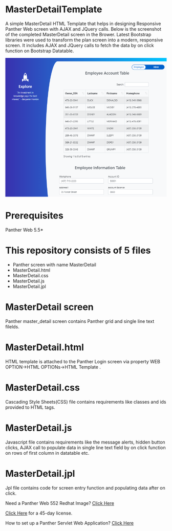 # MasterDetailTemplate
A simple  MasterDetail HTML Template that helps in designing Responsive Panther Web screen with AJAX and JQuery calls. Below is the screenshot of the completed MasterDetail screen in the Brower.
Latest Bootstrap libraries were used to transform the plan screen into a modern, responsive screen. It includes AJAX and JQuery calls to fetch the data by on click function on Bootstrap Datatable. 

![](MasterDetail.PNG)

# Prerequisites
Panther Web 5.5*

# This repository consists of 5 files
* Panther screen with name MasterDetail
* MasterDetail.html
* MasterDetail.css
* MasterDetail.js
* MasterDetail.jpl

# MasterDetail screen
Panther master_detail screen contains Panther grid and single line text filelds.  

# MasterDetail.html
HTML template is attached to the Panther Login screen via property WEB OPTION->HTML OPTIONs->HTML Template .

# MasterDetail.css
Cascading Style Sheets(CSS) file contains requirements like classes and ids provided to HTML tags.

# MasterDetail.js
Javascript file contains requirements like the message alerts, hidden button clicks, AJAX call to populate data in single line text field by on click function on rows of first column in datatable etc.

# MasterDetail.jpl
Jpl file contains code for screen entry function and populating data after on click.




Need a Panther Web 552 Redhat Image? [Click Here](https://hub.docker.com/r/prolificspanther/pantherweb "Named link title") 

[Click Here](https://prolifics.com/panther-trial-license-request/ "Named link title") for a 45-day license.

How to set up a Panther Servlet Web Application? [Click Here](https://github.com/ProlificsPanther/PantherWeb/releases "Named link title")
